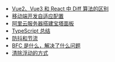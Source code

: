 -   <a href="template/No1">Vue2、Vue3 和 React 中 Diff 算法的区别</a>
-   <a href="template/No2">移动端开发自适应配置</a>
-   <a href="template/No3">阿里云服务器搭建宝塔面板</a>
-   <a href="template/No4">TypeScript 总结</a>
-   <a href="template/No5">防抖和节流</a>
-   <a href="template/No6">BFC 是什么，解决了什么问题</a>
-   <a href="template/No7">清除浮动的方式</a>
